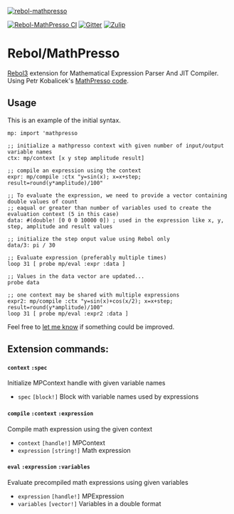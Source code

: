 [![rebol-mathpresso](https://github.com/user-attachments/assets/0541d4c8-f5dd-487f-94e4-53c29c44863c)](https://github.com/Siskin-framework/Rebol-MathPresso)

[![Rebol-MathPresso CI](https://github.com/Siskin-framework/Rebol-MathPresso/actions/workflows/main.yml/badge.svg)](https://github.com/Siskin-framework/Rebol-MathPresso/actions/workflows/main.yml)
[![Gitter](https://badges.gitter.im/rebol3/community.svg)](https://gitter.im/rebol3/community?utm_source=badge&utm_medium=badge&utm_campaign=pr-badge)
[![Zulip](https://img.shields.io/badge/zulip-join_chat-brightgreen.svg)](https://rebol.zulipchat.com/)

# Rebol/MathPresso

[Rebol3](https://github.com/Oldes/Rebol3) extension for Mathematical Expression Parser And JIT Compiler.
Using Petr Kobalicek's [MathPresso code](https://github.com/kobalicek/mathpresso).

## Usage

This is an example of the initial syntax.

```rebol
mp: import 'mathpresso

;; initialize a mathpresso context with given number of input/output variable names
ctx: mp/context [x y step amplitude result]

;; compile an expression using the context
expr: mp/compile :ctx "y=sin(x); x=x+step; result=round(y*amplitude)/100"

;; To evaluate the expression, we need to provide a vector containing double values of count
;; eaqual or greater than number of variables used to create the evaluation context (5 in this case)
data: #(double! [0 0 0 10000 0]) ; used in the expression like x, y, step, amplitude and result values

;; initialize the step onput value using Rebol only 
data/3: pi / 30

;; Evaluate expression (preferably multiple times)
loop 31 [ probe mp/eval :expr :data ]

;; Values in the data vector are updated...
probe data

;; one context may be shared with multiple expressions
expr2: mp/compile :ctx "y=sin(x)+cos(x/2); x=x+step; result=round(y*amplitude)/100"
loop 31 [ probe mp/eval :expr2 :data ]
```

Feel free to [let me know](https://gitter.im/rebol3/community) if something could be improved.

## Extension commands:


#### `context` `:spec`
Initialize MPContext handle with given variable names
* `spec` `[block!]` Block with variable names used by expressions

#### `compile` `:context` `:expression`
Compile math expression using the given context
* `context` `[handle!]` MPContext
* `expression` `[string!]` Math expression

#### `eval` `:expression` `:variables`
Evaluate precompiled math expressions using given variables
* `expression` `[handle!]` MPExpression
* `variables` `[vector!]` Variables in a double format

